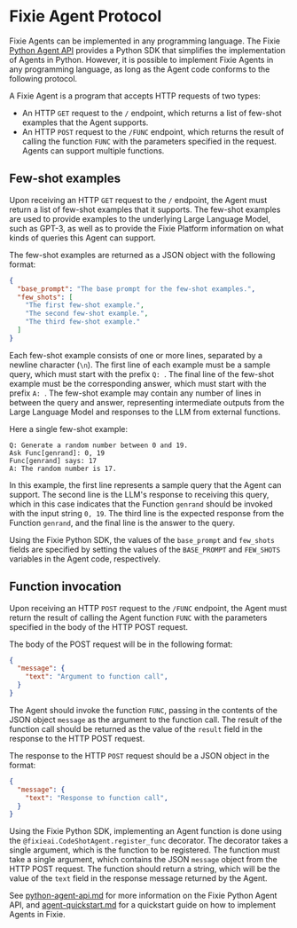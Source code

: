# Fixie Agent Protocol

Fixie Agents can be implemented in any programming language. The Fixie [Python Agent API](python-agent-api.md) provides a Python SDK that simplifies the implementation of Agents in Python. However, it is possible to implement Fixie Agents in any programming language, as long as the Agent code conforms to the following protocol.

A Fixie Agent is a program that accepts HTTP requests of two types:

* An HTTP `GET` request to the `/` endpoint, which returns a list of few-shot examples that the Agent supports.
* An HTTP `POST` request to the `/FUNC` endpoint, which returns the result of calling the function `FUNC` with the parameters specified in the request. Agents can support multiple functions.

## Few-shot examples

Upon receiving an HTTP `GET` request to the `/` endpoint, the Agent must return a list of few-shot examples that it supports. The few-shot examples are used to provide examples to the underlying Large Language Model, such as GPT-3, as well as to provide the Fixie Platform information on what kinds of queries this Agent can support.

The few-shot examples are returned as a JSON object with the following format:

```json
{
  "base_prompt": "The base prompt for the few-shot examples.",
  "few_shots": [
    "The first few-shot example.",
    "The second few-shot example.",
    "The third few-shot example."
  ]
}
```

Each few-shot example consists of one or more lines, separated by a newline character (`\n`). The first line of each example must be a sample query, which must start with the prefix `Q: `. The final line of the few-shot example must be the corresponding answer, which must start with the prefix `A: `. The few-shot example may contain any number of lines in between the query and answer, representing intermediate outputs from the Large Language Model and responses to the LLM from external functions.

Here a single few-shot example:

```
Q: Generate a random number between 0 and 19.
Ask Func[genrand]: 0, 19
Func[genrand] says: 17
A: The random number is 17.
```

In this example, the first line represents a sample query that the Agent can support. The second line is the LLM's response to receiving this query, which in this case indicates that the Function `genrand` should be invoked with the input string `0, 19`. The third line is the expected response from the Function `genrand`, and the final line is the answer to the query.

Using the Fixie Python SDK, the values of the `base_prompt` and `few_shots` fields are specified by setting the values of the `BASE_PROMPT` and `FEW_SHOTS` variables in the Agent code, respectively.

## Function invocation

Upon receiving an HTTP `POST` request to the `/FUNC` endpoint, the Agent must return the result of calling the Agent function `FUNC` with the parameters specified in the body of the HTTP POST request.

The body of the POST request will be in the following format:

```json
{
  "message": {
    "text": "Argument to function call",
  }
}
```

The Agent should invoke the function `FUNC`, passing in the contents of the JSON object `message` as the argument to the function call. The result of the function call should be returned as the value of the `result` field in the response to the HTTP POST request.

The response to the HTTP `POST` request should be a JSON object in the format:

```json
{
  "message": {
    "text": "Response to function call",
  }
}
```

Using the Fixie Python SDK, implementing an Agent function is done using the `@fixieai.CodeShotAgent.register_func` decorator. The decorator takes a single argument, which is the function to be registered. The function must take a single argument, which contains the JSON `message` object from the HTTP POST request. The function should return a string, which will be the value of the `text` field in the response message returned by the Agent.

See [python-agent-api.md](python-agent-api.md) for more information on the Fixie Python Agent API, and [agent-quickstart.md](agent-quickstart.md) for a quickstart guide on how to implement Agents in Fixie.